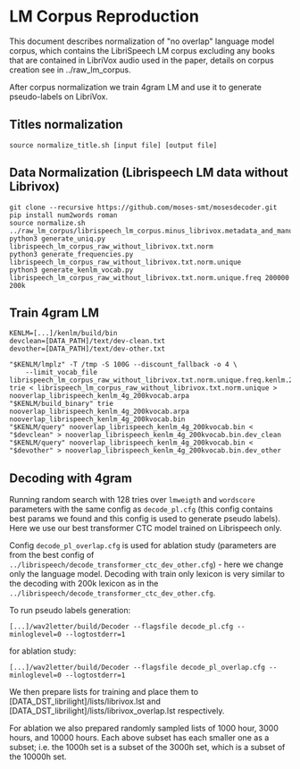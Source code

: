 # LM Corpus Reproduction

This document describes normalization of "no overlap" language model corpus, which contains the LibriSpeech LM corpus excluding any books that are contained in LibriVox audio used in the paper, details on corpus creation see in ../raw_lm_corpus.

After corpus normalization we train 4gram LM and use it to generate pseudo-labels on LibriVox.

## Titles normalization
```
source normalize_title.sh [input file] [output file]
```

## Data Normalization (Librispeech LM data without Librivox)
```
git clone --recursive https://github.com/moses-smt/mosesdecoder.git
pip install num2words roman
source normalize.sh ../raw_lm_corpus/librispeech_lm_corpus.minus_librivox.metadata_and_manual_and_missing.corpus.txt
python3 generate_uniq.py librispeech_lm_corpus_raw_without_librivox.txt.norm
python3 generate_frequencies.py librispeech_lm_corpus_raw_without_librivox.txt.norm.unique
python3 generate_kenlm_vocab.py librispeech_lm_corpus_raw_without_librivox.txt.norm.unique.freq 200000 200k
```

## Train 4gram LM
```
KENLM=[...]/kenlm/build/bin
devclean=[DATA_PATH]/text/dev-clean.txt
devother=[DATA_PATH]/text/dev-other.txt

"$KENLM/lmplz" -T /tmp -S 100G --discount_fallback -o 4 \
    --limit_vocab_file librispeech_lm_corpus_raw_without_librivox.txt.norm.unique.freq.kenlm.200kvocab trie < librispeech_lm_corpus_raw_without_librivox.txt.norm.unique > nooverlap_librispeech_kenlm_4g_200kvocab.arpa
"$KENLM/build_binary" trie nooverlap_librispeech_kenlm_4g_200kvocab.arpa nooverlap_librispeech_kenlm_4g_200kvocab.bin
"$KENLM/query" nooverlap_librispeech_kenlm_4g_200kvocab.bin < "$devclean" > nooverlap_librispeech_kenlm_4g_200kvocab.bin.dev_clean
"$KENLM/query" nooverlap_librispeech_kenlm_4g_200kvocab.bin < "$devother" > nooverlap_librispeech_kenlm_4g_200kvocab.bin.dev_other
```

## Decoding with 4gram
Running random search with 128 tries over `lmweigth` and `wordscore` parameters with the same config as `decode_pl.cfg` (this config contains best params we found and this config is used to generate pseudo labels). Here we use our best transformer CTC model trained on Librispeech only.

Config `decode_pl_overlap.cfg` is used for ablation study (parameters are from the best config of `../librispeech/decode_transformer_ctc_dev_other.cfg`) - here we change only the language model. Decoding with train only lexicon is very similar to the decoding with 200k lexicon as in the `../librispeech/decode_transformer_ctc_dev_other.cfg`.

To run pseudo labels generation:
```
[...]/wav2letter/build/Decoder --flagsfile decode_pl.cfg --minloglevel=0 --logtostderr=1
```
for ablation study:
```
[...]/wav2letter/build/Decoder --flagsfile decode_pl_overlap.cfg --minloglevel=0 --logtostderr=1
```

We then prepare lists for training and place them to [DATA_DST_librilight]/lists/librivox.lst and [DATA_DST_librilight]/lists/librivox_overlap.lst respectively.

For ablation we also prepared randomly sampled lists of 1000 hour, 3000 hours, and 10000 hours. Each above subset has each smaller one as a subset; i.e. the 1000h set is a subset of the 3000h set, which is a subset of the 10000h set.
